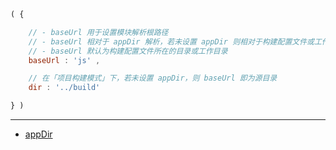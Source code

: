 ```js
( {

    // - baseUrl 用于设置模块解析根路径
    // - baseUrl 相对于 appDir 解析，若未设置 appDir 则相对于构建配置文件或工作目录解析
    // - baseUrl 默认为构建配置文件所在的目录或工作目录
    baseUrl : 'js' ,

    // 在「项目构建模式」下，若未设置 appDir，则 baseUrl 即为源目录
    dir : '../build'

} )
```

---

- [appDir](./appDir.md)
